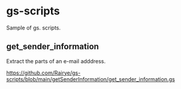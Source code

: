 # gs-scripts


Sample of gs. scripts.

## get_sender_information

Extract the parts of an e-mail adddress.

https://github.com/Rairye/gs-scripts/blob/main/getSenderInformation/get_sender_information.gs
